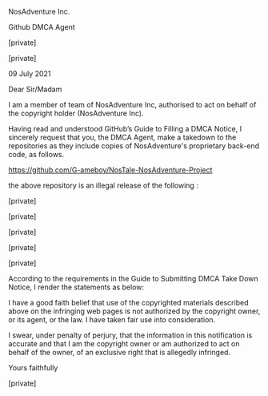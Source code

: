 NosAdventure Inc.

Github DMCA Agent

[private]

[private]

09 July 2021

Dear Sir/Madam

I am a member of team of NosAdventure Inc, authorised to act on behalf of the copyright holder (NosAdventure Inc).

Having read and understood GitHub’s Guide to Filling a DMCA Notice, I sincerely request that you, the DMCA Agent, make a takedown to the repositories as they include copies of NosAdventure's proprietary back-end code, as follows.

https://github.com/G-ameboy/NosTale-NosAdventure-Project

the above repository is an illegal release of the following :

[private]

[private]

[private]

[private]

[private]

According to the requirements in the Guide to Submitting DMCA Take Down Notice, I render the statements as below:

I have a good faith belief that use of the copyrighted materials described above on the infringing web pages is not authorized by the copyright owner, or its agent, or the law. I have taken fair use into consideration.

I swear, under penalty of perjury, that the information in this notification is accurate and that I am the copyright owner or am authorized to act on behalf of the owner, of an exclusive right that is allegedly infringed.

Yours faithfully

[private]
